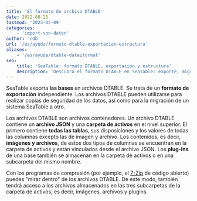 ```yaml
---
title: 'El formato de archivo DTABLE'
date: 2022-08-25
lastmod: '2023-05-09'
categories:
    - 'import-von-daten'
author: 'cdb'
url: '/es/ayuda/formato-dtable-exportacion-estructura'
aliases:
    - '/es/ayuda/dtable-dateiformat'
seo:
    title: 'SeaTable: formato DTABLE, exportación y estructura'
    description: 'Descubra el formato DTABLE en SeaTable: exporte, migre y respalde bases fácilmente con JSON y carpetas de archivos bien organizadas.'
---
```


SeaTable exporta **las bases** en archivos DTABLE. Se trata de un **formato de exportación** independiente. Los archivos DTABLE pueden utilizarse para realizar copias de seguridad de los datos, así como para la migración de un sistema SeaTable a otro.

Los archivos DTABLE son archivos contenedores. Un archivo DTABLE contiene un **archivo JSON** y una **carpeta de activos** en el nivel superior. El primero contiene **todas las tablas**, sus disposiciones y los valores de todas las columnas excepto las de imagen y archivo. Los contenidos, es decir, **imágenes y archivos**, de estos dos tipos de columnas se encuentran en la carpeta de activos y están vinculados desde el archivo JSON. Los **plug-ins** de una base también se almacenan en la carpeta de activos o en una subcarpeta del mismo nombre.

Con los programas de compresión (por ejemplo, el [7-Zip](https://www.7-zip.org/) de código abierto) puedes "mirar dentro" de los archivos DTABLE. De este modo, también tendrá acceso a los archivos almacenados en las tres subcarpetas de la carpeta de activos, es decir, imágenes, archivos y plugins.
